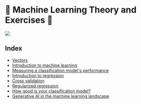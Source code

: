 # :robot: Machine Learning Theory and Exercises 🦾
<img src="https://media.tenor.com/XXSfP1MK-OMAAAAd/terminator-artificial-intelligence.gif" />

## Index

<ul>
    <li>
        <a href="https://github.com/franciscosanchezoliver/machine_learning_training/blob/main/ciencia_de_datos_desde_cero_oreilly/4_algebra_lineal/Vectors.md">
            Vectors
        </a>
    </li>
    <li>
        <a href="https://github.com/franciscosanchezoliver/machine_learning_training/blob/main/machine_learning_vault/supervised_learning_with_scikit-learn/00_machine_learning_with_scikit_learn/00_machine_learning_with_scikit_learn.md">
            Introduction to machine learning
        </a>
    </li>
    <li>
        <a href="https://github.com/franciscosanchezoliver/machine_learning_training/blob/main/machine_learning_vault/supervised_learning_with_scikit-learn/01_Measuring%20model%20performance/01_measuring_model_performance.md">
            Measuring a classification model's performance
        </a>
    </li>
    <li>
        <a href="https://github.com/franciscosanchezoliver/machine_learning_training/blob/main/machine_learning_vault/supervised_learning_with_scikit-learn/02_Introduction_to_regression/02_Introduction_to_regression.md">
           Introduction to regression 
        </a>
    </li>
    <li>
        <a href="https://github.com/franciscosanchezoliver/machine_learning_training/blob/main/machine_learning_vault/supervised_learning_with_scikit-learn/03_Cross_Validation/03_Cross_Validation.md">
          Cross validation 
        </a>
    </li>
    <li>
        <a href="https://github.com/franciscosanchezoliver/machine_learning_training/blob/main/machine_learning_vault/supervised_learning_with_scikit-learn/04_regularized_regression/04_regularized_regression.md">
          Regularized regression
        </a>
    </li>
    <li>
        <a href="https://github.com/franciscosanchezoliver/machine_learning_training/blob/main/machine_learning_vault/supervised_learning_with_scikit-learn/05_how_good_is_your_model/05_how_good_is_your_model.md">
          How good is your classification model?
        </a>
    </li>
    <li>
        <a href="https://github.com/franciscosanchezoliver/machine_learning_training/blob/main/generative-ai-concepts/00_GenerativeAIinthemachinelearninglandscape.md">
          Generative AI in the machine learning landscape
        </a>
    </li>


    
</ul>



